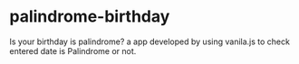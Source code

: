 # palindrome-birthday
Is your birthday is palindrome? a app developed by using vanila.js to check entered date is Palindrome or not.
